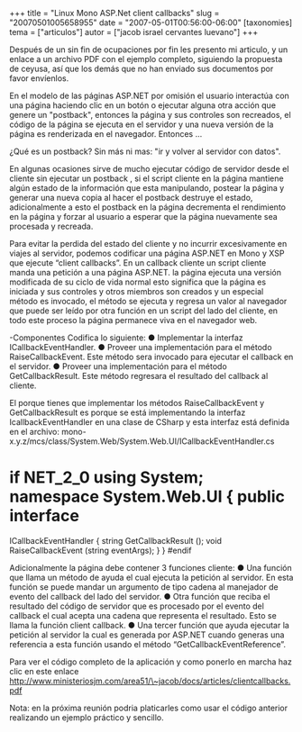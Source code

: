 +++
title = "Linux Mono ASP.Net client callbacks"
slug = "20070501005658955"
date = "2007-05-01T00:56:00-06:00"
[taxonomies]
tema = ["articulos"]
autor = ["jacob israel cervantes luevano"]
+++

Después de un sin fin de ocupaciones por fin les presento mi articulo, y
un enlace a un archivo PDF con el ejemplo completo, siguiendo la
propuesta de ceyusa, así que los demás que no han enviado sus documentos
por favor envíenlos.

En el modelo de las páginas ASP.NET por omisión el usuario interactúa
con una página haciendo clic en un botón o ejecutar alguna otra acción
que genere un "postback", entonces la página y sus controles son
recreados, el código de la página se ejecuta en el servidor y una nueva
versión de la página es renderizada en el navegador. Entonces …

<!-- more -->
¿Qué es un postback? Sin más ni mas: "ir y volver al servidor con
datos".

En algunas ocasiones sirve de mucho ejecutar código de servidor desde el
cliente sin ejecutar un postback , si el script cliente en la página
mantiene algún estado de la información que esta manipulando, postear la
página y generar una nueva copia al hacer el postback destruye el
estado, adicionalmente a esto el postback en la página decrementa el
rendimiento en la página y forzar al usuario a esperar que la página
nuevamente sea procesada y recreada.

Para evitar la perdida del estado del cliente y no incurrir
excesivamente en viajes al servidor, podemos codificar una página
ASP.NET en Mono y XSP que ejecute “client callbacks”. En un callback
cliente un script cliente manda una petición a una página ASP.NET. la
página ejecuta una versión modificada de su ciclo de vida normal esto
significa que la página es iniciada y sus controles y otros miembros son
creados y un especial método es invocado, el método se ejecuta y regresa
un valor al navegador que puede ser leído por otra función en un script
del lado del cliente, en todo este proceso la página permanece viva en
el navegador web.

-Componentes Codifica lo siguiente: ● Implementar la interfaz
ICallbackEventHandler. ● Proveer una implementación para el método
RaiseCallbackEvent. Este método sera invocado para ejecutar el callback
en el servidor. ● Proveer una implementación para el método
GetCallbackResult. Este método regresara el resultado del callback al
cliente.

El porque tienes que implementar los métodos RaiseCallbackEvent y
GetCallbackResult es porque se está implementando la interfaz
IcallbackEventHandler en una clase de CSharp y esta interfaz está
definida en el archivo:
mono-x.y.z/mcs/class/System.Web/System.Web.UI/ICallbackEventHandler.cs

# if NET_2\_0 using System; namespace System.Web.UI { public interface
ICallbackEventHandler { string GetCallbackResult (); void
RaiseCallbackEvent (string eventArgs); } } #endif

Adicionalmente la página debe contener 3 funciones cliente: ● Una
función que llama un método de ayuda el cual ejecuta la petición al
servidor. En esta función se puede mandar un argumento de tipo cadena al
manejador de evento del callback del lado del servidor. ● Otra función
que reciba el resultado del código de servidor que es procesado por el
evento del callback el cual acepta una cadena que representa el
resultado. Esto se llama la función client callback. ● Una tercer
función que ayuda ejecutar la petición al servidor la cual es generada
por ASP.NET cuando generas una referencia a esta función usando el
método “GetCallbackEventReference”.

Para ver el código completo de la aplicación y como ponerlo en marcha
haz clic en este enlace
<a href="http://www.ministeriosjm.com/area51/~jacob/docs/articles/clientcallbacks.pdf">http://www.ministeriosjm.com/area51/\~jacob/docs/articles/clientcallbacks.pdf</a>

Nota: en la próxima reunión podria platicarles como usar el código
anterior realizando un ejemplo práctico y sencillo.
